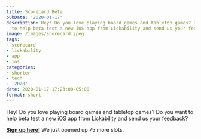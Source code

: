 ```yaml
---
title: Scorecard Beta
pubDate: '2020-01-17'
description: Hey! Do you love playing board games and tabletop games? Do you want
  to help beta test a new iOS app from Lickability and send us your feedback?
image: /images/scorecard.jpeg
tags:
- scorecard
- lickability
- app
- ios
categories:
- shorter
- tech
- '2020'
date: 2020-01-17 17:23:00-05:00
format: short
---
```


Hey! Do you love playing board games and tabletop games? Do you want to help beta test a new iOS app from [Lickability](https://lickability.com) and send us your feedback?

**[Sign up here!](https://testflight.apple.com/join/hQHePXvu)** We just opened up 75 more slots.
